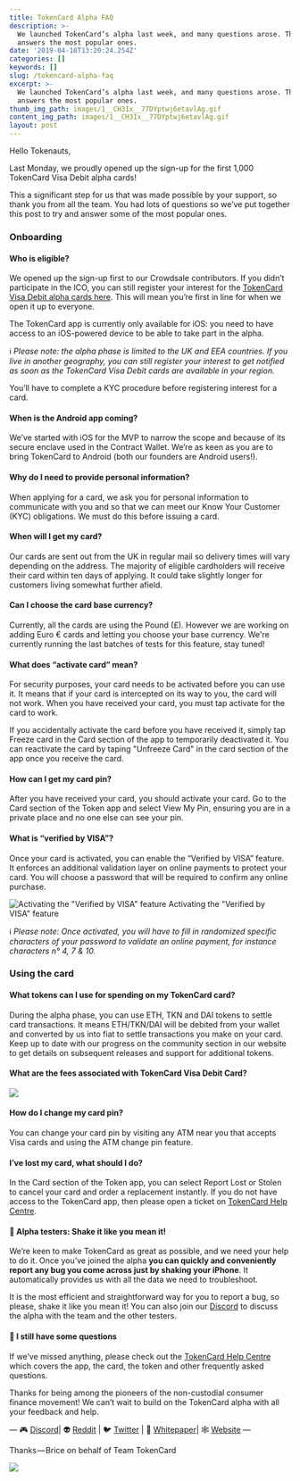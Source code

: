 ```yaml
---
title: TokenCard Alpha FAQ
description: >-
  We launched TokenCard’s alpha last week, and many questions arose. This post
  answers the most popular ones.
date: '2019-04-18T13:20:24.254Z'
categories: []
keywords: []
slug: /tokencard-alpha-faq
excerpt: >-
  We launched TokenCard’s alpha last week, and many questions arose. This post
  answers the most popular ones.
thumb_img_path: images/1__CH3Ix__77DYptwj6etavlAg.gif
content_img_path: images/1__CH3Ix__77DYptwj6etavlAg.gif
layout: post
---
```



Hello Tokenauts,

Last Monday, we proudly opened up the sign-up for the first 1,000 TokenCard Visa Debit alpha cards!

This a significant step for us that was made possible by your support, so thank you from all the team. You had lots of questions so we’ve put together this post to try and answer some of the most popular ones.

### Onboarding

#### Who is eligible?

We opened up the sign-up first to our Crowdsale contributors. If you didn’t participate in the ICO, you can still register your interest for the [TokenCard Visa Debit alpha cards here](https://tokencard.io/alpha/). This will mean you’re first in line for when we open it up to everyone.

The TokenCard app is currently only available for iOS: you need to have access to an iOS-powered device to be able to take part in the alpha.

ℹ️ _Please note: the alpha phase is limited to the UK and EEA countries. If you live in another geography, you can still register your interest to get notified as soon as the TokenCard Visa Debit cards are available in your region._

You’ll have to complete a KYC procedure before registering interest for a card.

#### When is the Android app coming?

We’ve started with iOS for the MVP to narrow the scope and because of its secure enclave used in the Contract Wallet. We’re as keen as you are to bring TokenCard to Android (both our founders are Android users!).

#### Why do I need to provide personal information?

When applying for a card, we ask you for personal information to communicate with you and so that we can meet our Know Your Customer (KYC) obligations. We must do this before issuing a card.

#### When will I get my card?

Our cards are sent out from the UK in regular mail so delivery times will vary depending on the address. The majority of eligible cardholders will receive their card within ten days of applying. It could take slightly longer for customers living somewhat further afield.

#### Can I choose the card base currency?

Currently, all the cards are using the Pound (£). However we are working on adding Euro € cards and letting you choose your base currency. We're currently running the last batches of tests for this feature, stay tuned!

#### What does “activate card” mean?

For security purposes, your card needs to be activated before you can use it. It means that if your card is intercepted on its way to you, the card will not work. When you have received your card, you must tap activate for the card to work.

If you accidentally activate the card before you have received it, simply tap Freeze card in the Card section of the app to temporarily deactivated it. You can reactivate the card by taping "Unfreeze Card" in the card section of the app once you receive the card.

#### How can I get my card pin?

After you have received your card, you should activate your card. Go to the Card section of the Token app and select View My Pin, ensuring you are in a private place and no one else can see your pin.

#### What is “verified by VISA”?

Once your card is activated, you can enable the “Verified by VISA” feature. It enforces an additional validation layer on online payments to protect your card. You will choose a password that will be required to confirm any online purchase.

![Activating the "Verified by VISA" feature](images/1__QglOdlm9bwtuVoBMlSL__XQ.png)
Activating the "Verified by VISA" feature

ℹ️ _Please note: Once activated, you will have to fill in randomized specific characters of your password to validate an online payment, for instance characters n° 4, 7 & 10._

### Using the card

#### What tokens can I use for spending on my TokenCard card?

During the alpha phase, you can use ETH, TKN and DAI tokens to settle card transactions. It means ETH/TKN/DAI will be debited from your wallet and converted by us into fiat to settle transactions you make on your card. Keep up to date with our progress on the community section in our website to get details on subsequent releases and support for additional tokens.

#### What are the fees associated with TokenCard Visa Debit Card?

![](images/1__euAHQNk3hpfTfW56LN5S6w.png)

#### How do I change my card pin?

You can change your card pin by visiting any ATM near you that accepts Visa cards and using the ATM change pin feature.

#### I’ve lost my card, what should I do?

In the Card section of the Token app, you can select Report Lost or Stolen to cancel your card and order a replacement instantly. If you do not have access to the TokenCard app, then please open a ticket on [TokenCard Help Centre](https://support.tokencard.io/hc/en-us).

#### 📳 Alpha testers: Shake it like you mean it!

We’re keen to make TokenCard as great as possible, and we need your help to do it. Once you’ve joined the alpha **you can quickly and conveniently report any bug you come across just by shaking your iPhone**. It automatically provides us with all the data we need to troubleshoot.

It is the most efficient and straightforward way for you to report a bug, so please, shake it like you mean it! You can also join our [Discord](https://discordapp.com/invite/RhxpjpX) to discuss the alpha with the team and the other testers.

#### 🙋 I still have some questions

If we’ve missed anything, please check out the [TokenCard Help Centre](https://support.tokencard.io/hc/en-us) which covers the app, the card, the token and other frequently asked questions.

Thanks for being among the pioneers of the non-custodial consumer finance movement! We can’t wait to build on the TokenCard alpha with all your feedback and help.

— 🎮 [Discord](https://discordapp.com/invite/RhxpjpX)| 👽 [Reddit](https://www.reddit.com/r/TokenCard/) | 🐦 [Twitter](https://twitter.com/tokencard_io) | 📜 [Whitepaper](https://tokencard.io/tokencard_whitepaper.pdf)| 🕸️ [Website](https://tokencard.io/) —

Thanks — Brice on behalf of Team TokenCard

![](images/1__XAVNsFRE6xtMKPxquvQITQ.gif)